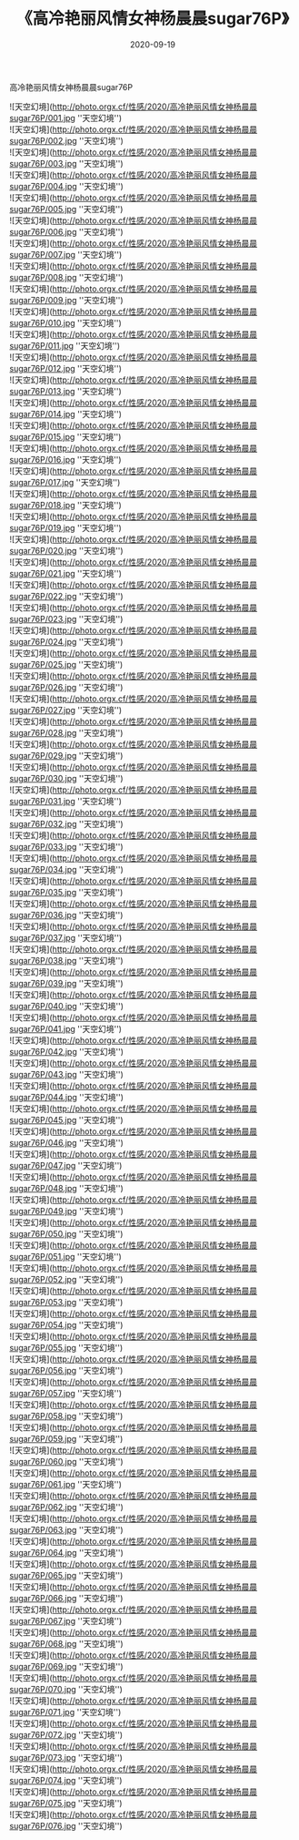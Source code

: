 ﻿---
layout: post
title:  《高冷艳丽风情女神杨晨晨sugar76P》
date:   2020-09-19
img: http://photo.orgx.cf/性感/2020/高冷艳丽风情女神杨晨晨sugar76P/000.jpg
tags: [美女, 性感, 泳衣]
---

高冷艳丽风情女神杨晨晨sugar76P



![天空幻境](http://photo.orgx.cf/性感/2020/高冷艳丽风情女神杨晨晨sugar76P/001.jpg ''天空幻境'') <br>
![天空幻境](http://photo.orgx.cf/性感/2020/高冷艳丽风情女神杨晨晨sugar76P/002.jpg ''天空幻境'') <br>
![天空幻境](http://photo.orgx.cf/性感/2020/高冷艳丽风情女神杨晨晨sugar76P/003.jpg ''天空幻境'') <br>
![天空幻境](http://photo.orgx.cf/性感/2020/高冷艳丽风情女神杨晨晨sugar76P/004.jpg ''天空幻境'') <br>
![天空幻境](http://photo.orgx.cf/性感/2020/高冷艳丽风情女神杨晨晨sugar76P/005.jpg ''天空幻境'') <br>
![天空幻境](http://photo.orgx.cf/性感/2020/高冷艳丽风情女神杨晨晨sugar76P/006.jpg ''天空幻境'') <br>
![天空幻境](http://photo.orgx.cf/性感/2020/高冷艳丽风情女神杨晨晨sugar76P/007.jpg ''天空幻境'') <br>
![天空幻境](http://photo.orgx.cf/性感/2020/高冷艳丽风情女神杨晨晨sugar76P/008.jpg ''天空幻境'') <br>
![天空幻境](http://photo.orgx.cf/性感/2020/高冷艳丽风情女神杨晨晨sugar76P/009.jpg ''天空幻境'') <br>
![天空幻境](http://photo.orgx.cf/性感/2020/高冷艳丽风情女神杨晨晨sugar76P/010.jpg ''天空幻境'') <br>
![天空幻境](http://photo.orgx.cf/性感/2020/高冷艳丽风情女神杨晨晨sugar76P/011.jpg ''天空幻境'') <br>
![天空幻境](http://photo.orgx.cf/性感/2020/高冷艳丽风情女神杨晨晨sugar76P/012.jpg ''天空幻境'') <br>
![天空幻境](http://photo.orgx.cf/性感/2020/高冷艳丽风情女神杨晨晨sugar76P/013.jpg ''天空幻境'') <br>
![天空幻境](http://photo.orgx.cf/性感/2020/高冷艳丽风情女神杨晨晨sugar76P/014.jpg ''天空幻境'') <br>
![天空幻境](http://photo.orgx.cf/性感/2020/高冷艳丽风情女神杨晨晨sugar76P/015.jpg ''天空幻境'') <br>
![天空幻境](http://photo.orgx.cf/性感/2020/高冷艳丽风情女神杨晨晨sugar76P/016.jpg ''天空幻境'') <br>
![天空幻境](http://photo.orgx.cf/性感/2020/高冷艳丽风情女神杨晨晨sugar76P/017.jpg ''天空幻境'') <br>
![天空幻境](http://photo.orgx.cf/性感/2020/高冷艳丽风情女神杨晨晨sugar76P/018.jpg ''天空幻境'') <br>
![天空幻境](http://photo.orgx.cf/性感/2020/高冷艳丽风情女神杨晨晨sugar76P/019.jpg ''天空幻境'') <br>
![天空幻境](http://photo.orgx.cf/性感/2020/高冷艳丽风情女神杨晨晨sugar76P/020.jpg ''天空幻境'') <br>
![天空幻境](http://photo.orgx.cf/性感/2020/高冷艳丽风情女神杨晨晨sugar76P/021.jpg ''天空幻境'') <br>
![天空幻境](http://photo.orgx.cf/性感/2020/高冷艳丽风情女神杨晨晨sugar76P/022.jpg ''天空幻境'') <br>
![天空幻境](http://photo.orgx.cf/性感/2020/高冷艳丽风情女神杨晨晨sugar76P/023.jpg ''天空幻境'') <br>
![天空幻境](http://photo.orgx.cf/性感/2020/高冷艳丽风情女神杨晨晨sugar76P/024.jpg ''天空幻境'') <br>
![天空幻境](http://photo.orgx.cf/性感/2020/高冷艳丽风情女神杨晨晨sugar76P/025.jpg ''天空幻境'') <br>
![天空幻境](http://photo.orgx.cf/性感/2020/高冷艳丽风情女神杨晨晨sugar76P/026.jpg ''天空幻境'') <br>
![天空幻境](http://photo.orgx.cf/性感/2020/高冷艳丽风情女神杨晨晨sugar76P/027.jpg ''天空幻境'') <br>
![天空幻境](http://photo.orgx.cf/性感/2020/高冷艳丽风情女神杨晨晨sugar76P/028.jpg ''天空幻境'') <br>
![天空幻境](http://photo.orgx.cf/性感/2020/高冷艳丽风情女神杨晨晨sugar76P/029.jpg ''天空幻境'') <br>
![天空幻境](http://photo.orgx.cf/性感/2020/高冷艳丽风情女神杨晨晨sugar76P/030.jpg ''天空幻境'') <br>
![天空幻境](http://photo.orgx.cf/性感/2020/高冷艳丽风情女神杨晨晨sugar76P/031.jpg ''天空幻境'') <br>
![天空幻境](http://photo.orgx.cf/性感/2020/高冷艳丽风情女神杨晨晨sugar76P/032.jpg ''天空幻境'') <br>
![天空幻境](http://photo.orgx.cf/性感/2020/高冷艳丽风情女神杨晨晨sugar76P/033.jpg ''天空幻境'') <br>
![天空幻境](http://photo.orgx.cf/性感/2020/高冷艳丽风情女神杨晨晨sugar76P/034.jpg ''天空幻境'') <br>
![天空幻境](http://photo.orgx.cf/性感/2020/高冷艳丽风情女神杨晨晨sugar76P/035.jpg ''天空幻境'') <br>
![天空幻境](http://photo.orgx.cf/性感/2020/高冷艳丽风情女神杨晨晨sugar76P/036.jpg ''天空幻境'') <br>
![天空幻境](http://photo.orgx.cf/性感/2020/高冷艳丽风情女神杨晨晨sugar76P/037.jpg ''天空幻境'') <br>
![天空幻境](http://photo.orgx.cf/性感/2020/高冷艳丽风情女神杨晨晨sugar76P/038.jpg ''天空幻境'') <br>
![天空幻境](http://photo.orgx.cf/性感/2020/高冷艳丽风情女神杨晨晨sugar76P/039.jpg ''天空幻境'') <br>
![天空幻境](http://photo.orgx.cf/性感/2020/高冷艳丽风情女神杨晨晨sugar76P/040.jpg ''天空幻境'') <br>
![天空幻境](http://photo.orgx.cf/性感/2020/高冷艳丽风情女神杨晨晨sugar76P/041.jpg ''天空幻境'') <br>
![天空幻境](http://photo.orgx.cf/性感/2020/高冷艳丽风情女神杨晨晨sugar76P/042.jpg ''天空幻境'') <br>
![天空幻境](http://photo.orgx.cf/性感/2020/高冷艳丽风情女神杨晨晨sugar76P/043.jpg ''天空幻境'') <br>
![天空幻境](http://photo.orgx.cf/性感/2020/高冷艳丽风情女神杨晨晨sugar76P/044.jpg ''天空幻境'') <br>
![天空幻境](http://photo.orgx.cf/性感/2020/高冷艳丽风情女神杨晨晨sugar76P/045.jpg ''天空幻境'') <br>
![天空幻境](http://photo.orgx.cf/性感/2020/高冷艳丽风情女神杨晨晨sugar76P/046.jpg ''天空幻境'') <br>
![天空幻境](http://photo.orgx.cf/性感/2020/高冷艳丽风情女神杨晨晨sugar76P/047.jpg ''天空幻境'') <br>
![天空幻境](http://photo.orgx.cf/性感/2020/高冷艳丽风情女神杨晨晨sugar76P/048.jpg ''天空幻境'') <br>
![天空幻境](http://photo.orgx.cf/性感/2020/高冷艳丽风情女神杨晨晨sugar76P/049.jpg ''天空幻境'') <br>
![天空幻境](http://photo.orgx.cf/性感/2020/高冷艳丽风情女神杨晨晨sugar76P/050.jpg ''天空幻境'') <br>
![天空幻境](http://photo.orgx.cf/性感/2020/高冷艳丽风情女神杨晨晨sugar76P/051.jpg ''天空幻境'') <br>
![天空幻境](http://photo.orgx.cf/性感/2020/高冷艳丽风情女神杨晨晨sugar76P/052.jpg ''天空幻境'') <br>
![天空幻境](http://photo.orgx.cf/性感/2020/高冷艳丽风情女神杨晨晨sugar76P/053.jpg ''天空幻境'') <br>
![天空幻境](http://photo.orgx.cf/性感/2020/高冷艳丽风情女神杨晨晨sugar76P/054.jpg ''天空幻境'') <br>
![天空幻境](http://photo.orgx.cf/性感/2020/高冷艳丽风情女神杨晨晨sugar76P/055.jpg ''天空幻境'') <br>
![天空幻境](http://photo.orgx.cf/性感/2020/高冷艳丽风情女神杨晨晨sugar76P/056.jpg ''天空幻境'') <br>
![天空幻境](http://photo.orgx.cf/性感/2020/高冷艳丽风情女神杨晨晨sugar76P/057.jpg ''天空幻境'') <br>
![天空幻境](http://photo.orgx.cf/性感/2020/高冷艳丽风情女神杨晨晨sugar76P/058.jpg ''天空幻境'') <br>
![天空幻境](http://photo.orgx.cf/性感/2020/高冷艳丽风情女神杨晨晨sugar76P/059.jpg ''天空幻境'') <br>
![天空幻境](http://photo.orgx.cf/性感/2020/高冷艳丽风情女神杨晨晨sugar76P/060.jpg ''天空幻境'') <br>
![天空幻境](http://photo.orgx.cf/性感/2020/高冷艳丽风情女神杨晨晨sugar76P/061.jpg ''天空幻境'') <br>
![天空幻境](http://photo.orgx.cf/性感/2020/高冷艳丽风情女神杨晨晨sugar76P/062.jpg ''天空幻境'') <br>
![天空幻境](http://photo.orgx.cf/性感/2020/高冷艳丽风情女神杨晨晨sugar76P/063.jpg ''天空幻境'') <br>
![天空幻境](http://photo.orgx.cf/性感/2020/高冷艳丽风情女神杨晨晨sugar76P/064.jpg ''天空幻境'') <br>
![天空幻境](http://photo.orgx.cf/性感/2020/高冷艳丽风情女神杨晨晨sugar76P/065.jpg ''天空幻境'') <br>
![天空幻境](http://photo.orgx.cf/性感/2020/高冷艳丽风情女神杨晨晨sugar76P/066.jpg ''天空幻境'') <br>
![天空幻境](http://photo.orgx.cf/性感/2020/高冷艳丽风情女神杨晨晨sugar76P/067.jpg ''天空幻境'') <br>
![天空幻境](http://photo.orgx.cf/性感/2020/高冷艳丽风情女神杨晨晨sugar76P/068.jpg ''天空幻境'') <br>
![天空幻境](http://photo.orgx.cf/性感/2020/高冷艳丽风情女神杨晨晨sugar76P/069.jpg ''天空幻境'') <br>
![天空幻境](http://photo.orgx.cf/性感/2020/高冷艳丽风情女神杨晨晨sugar76P/070.jpg ''天空幻境'') <br>
![天空幻境](http://photo.orgx.cf/性感/2020/高冷艳丽风情女神杨晨晨sugar76P/071.jpg ''天空幻境'') <br>
![天空幻境](http://photo.orgx.cf/性感/2020/高冷艳丽风情女神杨晨晨sugar76P/072.jpg ''天空幻境'') <br>
![天空幻境](http://photo.orgx.cf/性感/2020/高冷艳丽风情女神杨晨晨sugar76P/073.jpg ''天空幻境'') <br>
![天空幻境](http://photo.orgx.cf/性感/2020/高冷艳丽风情女神杨晨晨sugar76P/074.jpg ''天空幻境'') <br>
![天空幻境](http://photo.orgx.cf/性感/2020/高冷艳丽风情女神杨晨晨sugar76P/075.jpg ''天空幻境'') <br>
![天空幻境](http://photo.orgx.cf/性感/2020/高冷艳丽风情女神杨晨晨sugar76P/076.jpg ''天空幻境'') <br>